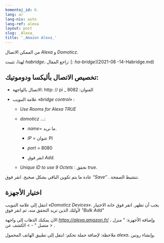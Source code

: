 ```yaml
---
komentoj_id: 6.
lang: ar
lang-niv: auto
lang-ref: alexa
layout: post
slug: _Alexa_
title: '_Amazon Alexa_'
---
```


من الممكن الاتصال _Alexa_ و _Domoticz_.

لهذا، تثبيت _habridge_، راجع المقال:
[: _ha-bridge_](2021-08 -14-Habridge.md)


## تخصيص الاتصال بأليكسا ودوموتيك:
- الاتصال بالواجهة: http: // pi _ العنوان: 8082 


- علامة التبويب   _«bridge control»_ :  


  - _Use Rooms for Alexa_    _TRUE_  


  - _domoticz_  ...: 


    - _name=_ ما نريد.


    - _IP_   = عنوان PI  


    - _port_ = 8080


    - انقر فوق  _Add_. 


  - _Unique ID to use 9 Octets_ : تحقق   _true_.  


    
عادة ما يتم تكوين الباقي بشكل صحيح. 
 انقر فوق  _“Save”_ . تنشيط الصفحة. 

## اختيار الأجهزة
انتقل إلى علامة التبويب  _«Domoticz Devices»_. يجب أن تظهر. انقر فوق خانة الاختيار لأولئك الذين تريد التحقق منه، ثم انقر فوق  _"Bulk Add"_ 

الآن يمكنك الذهاب إلى واجهة  _https://alexa.amazon.fr/_ ، وإضافة الأجهزة: 
 " منزل متصل " - >  الكشف عن > . 

ملاحظة: لإضافة جملة تحكم:
انتقل إلى تطبيق الهاتف المحمول _alexa_، وإنشاء روتين.



